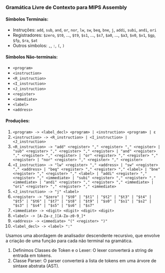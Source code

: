 ### Gramática Livre de Contexto para MIPS Assembly

#### Símbolos Terminais:
- Instruções: `add`, `sub`, `and`, `or`, `nor`, `lw`, `sw`, `beq`, `bne`, `j`, `addi`, `subi`, `andi`, `ori`
- Registradores: `$zero`, `$t0`, ..., `$t9`, `$s1`, ..., `$s7`, `$a0`, ..., `$a3`, `$v0`, `$v1`, `$gp`, `$fp`, `$ra`, `$at`
- Outros símbolos: `,`, `:`, `(`, `)`

#### Símbolos Não-terminais:
- `<program>`
- `<instruction>`
- `<R_instruction>`
- `<I_instruction>`
- `<J_instruction>`
- `<register>`
- `<immediate>`
- `<label>`
- `<address>`

#### Produções:
1. `<program> -> <label_decl> <program> | <instruction> <program> | ε`
2. `<instruction> -> <R_instruction> | <I_instruction> | <J_instruction>`
3. `<R_instruction> -> "add" <register> "," <register> "," <register> | "sub" <register> "," <register> "," <register> | "and" <register> "," <register> "," <register> | "or" <register> "," <register> "," <register> | "nor" <register> "," <register> "," <register>`
4. `<I_instruction> -> "lw" <register> "," <address> | "sw" <register> "," <address> | "beq" <register> "," <register> "," <label> | "bne" <register> "," <register> "," <label> | "addi" <register> "," <register> "," <immediate> | "subi" <register> "," <register> "," <immediate> | "andi" <register> "," <register> "," <immediate> | "ori" <register> "," <register> "," <immediate>`
5. `<J_instruction> -> "j" <label>`
6. `<register> -> "$zero" | "$t0" | "$t1" | "$t2" | "$t3" | "$t4" | "$t5" | "$t6" | "$t7" | "$t8" | "$t9" | "$s0" | "$s1" | "$s2" | "$s3" | "$s4" | "$s5" | "$s6" | "$s7"`
7. `<immediate> -> <digit> <digit> <digit> <digit>`
8. `<label> -> [A-Za-z_][A-Za-z0-9_]*`
9. `<address> -> <immediate> "(" <register> ")"`
10. `<label_decl> -> <label> ":"`

Usamos uma abordagem de analisador descendente recursivo, que envolve a criação de uma função para cada não terminal na gramática. 

1. Definimos Classes de Token e o Lexer: O lexer converterá a string de entrada em tokens.
2. Classe Parser: O parser converterá a lista de tokens em uma árvore de sintaxe abstrata (AST).